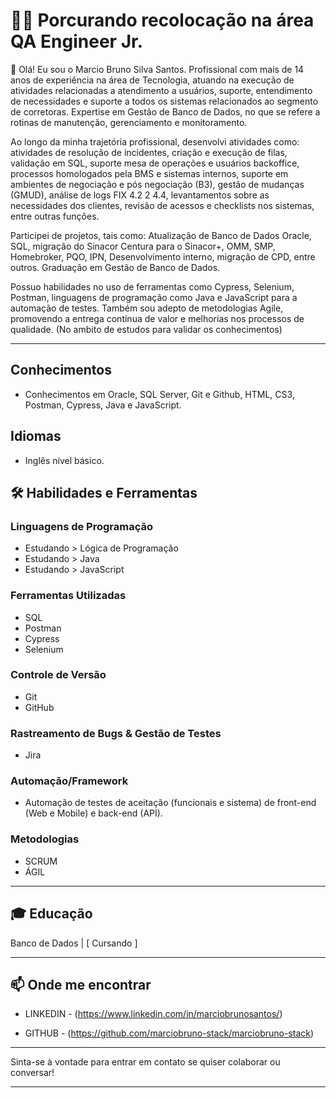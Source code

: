 # 👨‍💻 Porcurando recolocação na área QA Engineer Jr.

👋 Olá! Eu sou o Marcio Bruno Silva Santos. Profissional com mais de 14 anos de experiência na área de Tecnologia, atuando na execução de atividades relacionadas a atendimento a usuários, suporte, entendimento de necessidades e suporte a todos os sistemas relacionados ao segmento de corretoras. Expertise em Gestão de Banco de Dados, no que se refere a rotinas de manutenção, gerenciamento e monitoramento. 

Ao longo da minha trajetória profissional, desenvolvi atividades como: atividades de resolução de incidentes, criação e execução de filas, validação em SQL, suporte mesa de operações e usuários backoffice, processos homologados pela BMS e sistemas internos, suporte em ambientes de negociação e pós negociação (B3), gestão de mudanças (GMUD), análise de logs FIX 4.2 2 4.4, levantamentos sobre as necessidades dos clientes, revisão de acessos e checklists nos sistemas, entre outras funções. 

Participei de projetos, tais como: Atualização de Banco de Dados Oracle, SQL, migração do Sinacor Centura para o Sinacor+, OMM, SMP, Homebroker, PQO, IPN, Desenvolvimento interno, migração de CPD, entre outros. Graduação em Gestão de Banco de Dados. 

Possuo habilidades no uso de ferramentas como Cypress, Selenium, Postman, linguagens de programação como Java e JavaScript para a automação de testes. Também sou adepto de metodologias Agile, promovendo a entrega contínua de valor e melhorias nos processos de qualidade. (No ambito de estudos para validar os conhecimentos)

---

## Conhecimentos 
- Conhecimentos em Oracle, SQL Server, Git e Github, HTML, CS3, Postman, Cypress, Java e JavaScript.

## Idiomas
- Inglês nível básico. 
 

## 🛠 Habilidades e Ferramentas

### Linguagens de Programação
- Estudando > Lógica de Programação
- Estudando > Java
- Estudando > JavaScript

### Ferramentas Utilizadas
- SQL
- Postman
- Cypress
- Selenium


### Controle de Versão
- Git
- GitHub

### Rastreamento de Bugs & Gestão de Testes
- Jira

### Automação/Framework
- Automação de testes de aceitação (funcionais e sistema) de front-end (Web e Mobile) e back-end (API).

### Metodologias
- SCRUM
- ÁGIL

---

## 🎓 Educação
Banco de Dados | [ Cursando ]

---

## 📫 Onde me encontrar
- LINKEDIN - (https://www.linkedin.com/in/marciobrunosantos/)

- GITHUB - (https://github.com/marciobruno-stack/marciobruno-stack)

---

Sinta-se à vontade para entrar em contato se quiser colaborar ou conversar!

---
